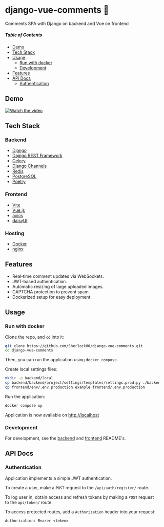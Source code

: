 # django-vue-comments 💬

Comments SPA with Django on backend and Vue on frontend

##### Table of Contents

- [Demo](#demo)
- [Tech Stack](#tech-stack)
- [Usage](#usage)
  - [Run with docker](#run-with-docker)
  - [Development](#development-and-running-tests)
- [Features](#features)
- [API Docs](#api-docs)
  - [Authentication](#authentication)

## Demo

[![Watch the video](https://img.youtube.com/vi/1riNIVjLtoM/maxresdefault.jpg)](https://youtu.be/1riNIVjLtoM)

## Tech Stack

### Backend

- [Django](https://www.djangoproject.com/)
- [Dajngo REST Framework](https://www.django-rest-framework.org/)
- [Celery](https://docs.celeryq.dev/en/stable/)
- [Django Channels](https://channels.readthedocs.io/en/latest/)
- [Redis](https://redis.io/)
- [PostgreSQL](https://www.postgresql.org/)
- [Poetry](https://python-poetry.org/)

### Frontend

- [Vite](https://vite.dev/)
- [Vue.js](https://vuejs.org/)
- [axios](https://axios-http.com/)
- [daisyUI](https://daisyui.com/)

### Hosting

- [Docker](https://www.docker.com/)
- [nginx](https://nginx.org/)

## Features

- Real-time comment updates via WebSockets.
- JWT-based authentication.
- Automatic resizing of large uploaded images.
- CAPTCHA protection to prevent spam.
- Dockerized setup for easy deployment.

## Usage

### Run with docker

Clone the repo, and `cd` into it:

```bash
git clone https://github.com/SherlockH0/django-vue-comments.git
cd django-vue-comments
```

Then, you can run the application using `docker compose`.

Create local settings files:

```bash
mkdir -p backend/local
cp backend/backend/project/settings/templates/settings.prod.py ./backend/local/settings.prod.py
cp frontend/env/.env.production.example frontend/.env.production
```

Run the application:

```bash
docker compose up
```

Application is now available on <http://localhost>

### Development

For development, see the [backend](backend/README.md) and [frontend](frontend/README.md) README's.

## API Docs

### Authentication

Application implements a simple JWT authentication.

To create a user, make a `POST` request to the `/api/auth/register/` route.

To log user in, obtain access and refresh tokens by making a `POST` request to the `api/token/` route.

To access protected routes, add a `Authorization` header into your request:

```
Authorization: Bearer <token>
```
